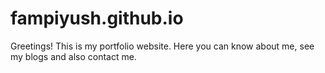 # fampiyush.github.io

Greetings! 
This is my portfolio website.
Here you can know about me, see my blogs and also contact me.        
